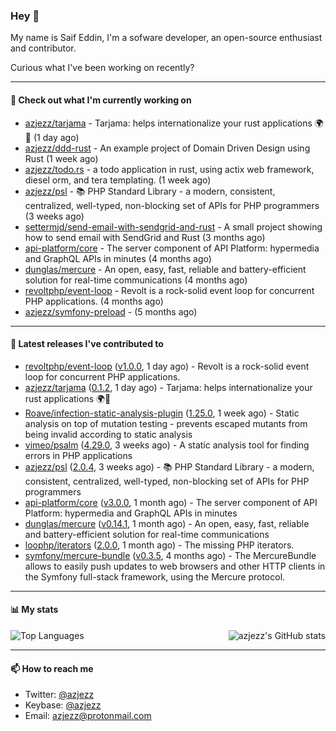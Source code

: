 ### Hey 👋

My name is Saif Eddin, I'm a sofware developer, an open-source enthusiast and contributor.

Curious what I've been working on recently?

---

#### 👷 Check out what I'm currently working on

- [azjezz/tarjama](https://github.com/azjezz/tarjama) - Tarjama: helps internationalize your rust applications 🌍🦀 (1 day ago)
- [azjezz/ddd-rust](https://github.com/azjezz/ddd-rust) - An example project of Domain Driven Design using Rust (1 week ago)
- [azjezz/todo.rs](https://github.com/azjezz/todo.rs) - a todo application in rust, using actix web framework, diesel orm, and tera templating. (1 week ago)
- [azjezz/psl](https://github.com/azjezz/psl) - 📚 PHP Standard Library - a modern, consistent, centralized, well-typed, non-blocking set of APIs for PHP programmers (3 weeks ago)
- [settermjd/send-email-with-sendgrid-and-rust](https://github.com/settermjd/send-email-with-sendgrid-and-rust) - A small project showing how to send email with SendGrid and Rust (3 months ago)
- [api-platform/core](https://github.com/api-platform/core) - The server component of API Platform: hypermedia and GraphQL APIs in minutes (4 months ago)
- [dunglas/mercure](https://github.com/dunglas/mercure) - An open, easy, fast, reliable and battery-efficient solution for real-time communications (4 months ago)
- [revoltphp/event-loop](https://github.com/revoltphp/event-loop) - Revolt is a rock-solid event loop for concurrent PHP applications. (4 months ago)
- [azjezz/symfony-preload](https://github.com/azjezz/symfony-preload) -  (5 months ago)

---

#### 🔭 Latest releases I've contributed to

- [revoltphp/event-loop](https://github.com/revoltphp/event-loop) ([v1.0.0](https://github.com/revoltphp/event-loop/releases/tag/v1.0.0), 1 day ago) - Revolt is a rock-solid event loop for concurrent PHP applications.
- [azjezz/tarjama](https://github.com/azjezz/tarjama) ([0.1.2](https://github.com/azjezz/tarjama/releases/tag/0.1.2), 1 day ago) - Tarjama: helps internationalize your rust applications 🌍🦀
- [Roave/infection-static-analysis-plugin](https://github.com/Roave/infection-static-analysis-plugin) ([1.25.0](https://github.com/Roave/infection-static-analysis-plugin/releases/tag/1.25.0), 1 week ago) - Static analysis on top of mutation testing - prevents escaped mutants from being invalid according to static analysis
- [vimeo/psalm](https://github.com/vimeo/psalm) ([4.29.0](https://github.com/vimeo/psalm/releases/tag/4.29.0), 3 weeks ago) - A static analysis tool for finding errors in PHP applications
- [azjezz/psl](https://github.com/azjezz/psl) ([2.0.4](https://github.com/azjezz/psl/releases/tag/2.0.4), 3 weeks ago) - 📚 PHP Standard Library - a modern, consistent, centralized, well-typed, non-blocking set of APIs for PHP programmers
- [api-platform/core](https://github.com/api-platform/core) ([v3.0.0](https://github.com/api-platform/core/releases/tag/v3.0.0), 1 month ago) - The server component of API Platform: hypermedia and GraphQL APIs in minutes
- [dunglas/mercure](https://github.com/dunglas/mercure) ([v0.14.1](https://github.com/dunglas/mercure/releases/tag/v0.14.1), 1 month ago) - An open, easy, fast, reliable and battery-efficient solution for real-time communications
- [loophp/iterators](https://github.com/loophp/iterators) ([2.0.0](https://github.com/loophp/iterators/releases/tag/2.0.0), 1 month ago) - The missing PHP iterators.
- [symfony/mercure-bundle](https://github.com/symfony/mercure-bundle) ([v0.3.5](https://github.com/symfony/mercure-bundle/releases/tag/v0.3.5), 4 months ago) - The MercureBundle allows to easily push updates to web browsers and other HTTP clients in the Symfony full-stack framework, using the Mercure protocol.

---

#### 📊 My stats

<img align="right" alt="azjezz's GitHub stats" src="https://github-readme-stats.vercel.app/api?username=azjezz&count_private=1&show_icons=true&" />

![Top Languages](https://github-readme-stats.vercel.app/api/top-langs/?username=azjezz)

---

#### 📫 How to reach me

- Twitter: [@azjezz](https://twitter.com/azjezz)
- Keybase: [@azjezz](https://keybase.io/azjezz)
- Email: [azjezz@protonmail.com](mailto://azjezz@protonmail.com)
